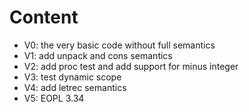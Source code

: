 Content
=======

* V0: the very basic code without full semantics
* V1: add unpack and cons semantics
* V2: add proc test and add support for minus integer 
* V3: test dynamic scope
* V4: add letrec semantics
* V5: EOPL 3.34
